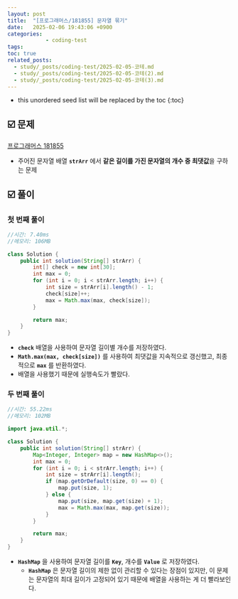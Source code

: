 ```yaml
---
layout: post
title:  "[프로그래머스/181855] 문자열 묶기"
date:   2025-02-06 19:43:06 +0900
categories: 
            - coding-test
tags:        
toc: true
related_posts:
  - study/_posts/coding-test/2025-02-05-코테.md
  - study/_posts/coding-test/2025-02-05-코테(2).md
  - study/_posts/coding-test/2025-02-05-코테(3).md
---
```

* this unordered seed list will be replaced by the toc
{:toc}

## ☑️ 문제

[프로그래머스 181855](https://school.programmers.co.kr/learn/courses/30/lessons/181855)

- 주어진 문자열 배열 **`strArr`** 에서 **같은 길이를 가진 문자열의 개수 중 최댓값**을 구하는 문제

## ☑️ 풀이

### 첫 번째 풀이

```java
//시간: 7.40ms
//메모리: 106MB

class Solution {
    public int solution(String[] strArr) {
        int[] check = new int[30];
        int max = 0;
        for (int i = 0; i < strArr.length; i++) {
            int size = strArr[i].length() - 1;
            check[size]++;
            max = Math.max(max, check[size]);
        }

        return max;
    }
}
```

- **`check`** 배열을 사용하여 문자열 길이별 개수를 저장하였다.
- **`Math.max(max, check[size])`** 를 사용하여 최댓값을 지속적으로 갱신했고, 최종적으로 **`max`** 를 반환하였다.
- 배열을 사용했기 때문에 실행속도가 빨랐다.

### 두 번째 풀이

```java
//시간: 55.22ms
//메모리: 102MB

import java.util.*;

class Solution {
    public int solution(String[] strArr) {
        Map<Integer, Integer> map = new HashMap<>();
        int max = 0;
        for (int i = 0; i < strArr.length; i++) {
            int size = strArr[i].length();
            if (map.getOrDefault(size, 0) == 0) {
                map.put(size, 1);
            } else {
                map.put(size, map.get(size) + 1);
                max = Math.max(max, map.get(size));
            }
        }

        return max;
    }
}
```

- **`HashMap`** 을 사용하여 문자열 길이를 **`Key`**, 개수를 **`Value`** 로 저장하였다.
    - **`HashMap`** 은 문자열 길이의 제한 없이 관리할 수 있다는 장점이 있지만, 이 문제는 문자열의 최대 길이가 고정되어 있기 때문에 배열을 사용하는 게 더 빨라보인다.
